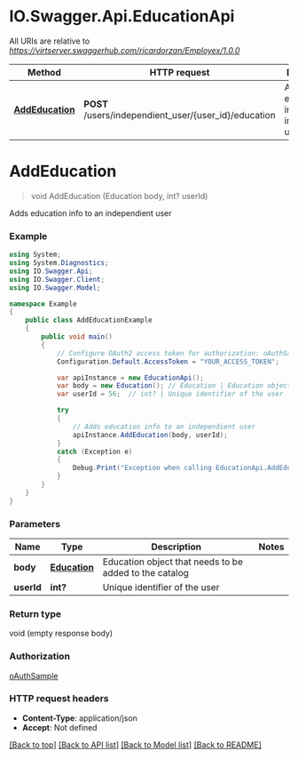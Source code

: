 # IO.Swagger.Api.EducationApi

All URIs are relative to *https://virtserver.swaggerhub.com/ricardorzan/Employex/1.0.0*

Method | HTTP request | Description
------------- | ------------- | -------------
[**AddEducation**](EducationApi.md#addeducation) | **POST** /users/independient_user/{user_id}/education | Adds education info to an independient user

<a name="addeducation"></a>
# **AddEducation**
> void AddEducation (Education body, int? userId)

Adds education info to an independient user

### Example
```csharp
using System;
using System.Diagnostics;
using IO.Swagger.Api;
using IO.Swagger.Client;
using IO.Swagger.Model;

namespace Example
{
    public class AddEducationExample
    {
        public void main()
        {
            // Configure OAuth2 access token for authorization: oAuthSample
            Configuration.Default.AccessToken = "YOUR_ACCESS_TOKEN";

            var apiInstance = new EducationApi();
            var body = new Education(); // Education | Education object that needs to be added to the catalog
            var userId = 56;  // int? | Unique identifier of the user

            try
            {
                // Adds education info to an independient user
                apiInstance.AddEducation(body, userId);
            }
            catch (Exception e)
            {
                Debug.Print("Exception when calling EducationApi.AddEducation: " + e.Message );
            }
        }
    }
}
```

### Parameters

Name | Type | Description  | Notes
------------- | ------------- | ------------- | -------------
 **body** | [**Education**](Education.md)| Education object that needs to be added to the catalog | 
 **userId** | **int?**| Unique identifier of the user | 

### Return type

void (empty response body)

### Authorization

[oAuthSample](../README.md#oAuthSample)

### HTTP request headers

 - **Content-Type**: application/json
 - **Accept**: Not defined

[[Back to top]](#) [[Back to API list]](../README.md#documentation-for-api-endpoints) [[Back to Model list]](../README.md#documentation-for-models) [[Back to README]](../README.md)
